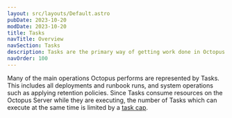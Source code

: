```yaml
---
layout: src/layouts/Default.astro
pubDate: 2023-10-20
modDate: 2023-10-20
title: Tasks
navTitle: Overview
navSection: Tasks
description: Tasks are the primary way of getting work done in Octopus.
navOrder: 100
---
```


Many of the main operations Octopus performs are represented by Tasks. This includes all deployments and runbook runs, and system operations such as applying retention policies. Since Tasks consume resources on the Octopus Server while they are executing, the number of Tasks which can execute at the same time is limited by a [task cap](/docs/tasks/task-cap).